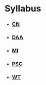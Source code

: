 # Syllabus

- ### [CN](./syllabus/cn)

- ### [DAA](./syllabus/daa)

- ### [MI](./syllabus/mi)

- ### [PSC](./syllabus/psc)

- ### [WT](./syllabus/wt)
